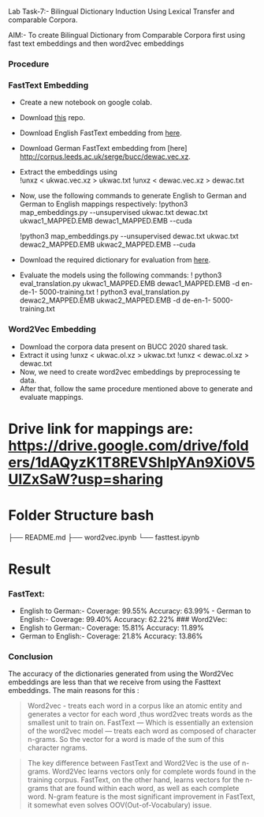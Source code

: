 Lab Task-7:- Bilingual Dictionary Induction Using Lexical Transfer and comparable Corpora. 
 
AIM:- To create Bilingual Dictionary from Comparable Corpora first using fast text embeddings and then word2vec embeddings 
 
### Procedure 
### FastText Embedding 
-	Create a new notebook on google colab. 
-	Download [this](https://github.com/artetxem/vecmap) repo. 
-	Download English FastText embedding from 
[here](http://corpus.leeds.ac.uk/serge/bucc/ukwac.vec.xz). 
-	Download German FastText embedding from [here] http://corpus.leeds.ac.uk/serge/bucc/dewac.vec.xz. 
-	Extract the embeddings using  
 	!unxz < ukwac.vec.xz > ukwac.txt 
 	!unxz < dewac.vec.xz > dewac.txt 
-	Now, use the following commands to generate English to German and German to English mappings respectively: 
 !python3 map_embeddings.py --unsupervised ukwac.txt dewac.txt ukwac1_MAPPED.EMB dewac1_MAPPED.EMB --cuda 
 
    !python3 map_embeddings.py --unsupervised dewac.txt ukwac.txt dewac2_MAPPED.EMB ukwac2_MAPPED.EMB  --cuda 
 
-	Download the required dictionary for evaluation from 
[here](https://comparable.limsi.fr/bucc2020/bucc2020-task.html). 
-	Evaluate the models using the following commands: 
 	! python3 eval_translation.py ukwac1_MAPPED.EMB dewac1_MAPPED.EMB -d en-de-1-
5000-training.txt 
 	! python3 eval_translation.py dewac2_MAPPED.EMB ukwac2_MAPPED.EMB -d de-en-1-
5000-training.txt 
 
### Word2Vec Embedding 
-	Download the corpora data present on BUCC 2020 shared task. 
-	Extract it using 
 	!unxz < ukwac.ol.xz > ukwac.txt 
     	!unxz < dewac.ol.xz > dewac.txt 
-	Now, we need to create word2vec embeddings by preprocessing te data. 
-	After that, follow the same procedure mentioned above to generate and evaluate mappings. 
 

# Drive link for mappings are: https://drive.google.com/drive/folders/1dAQyzK1T8REVShIpYAn9Xi0V5UIZxSaW?usp=sharing
 
# Folder Structure  bash 
├── README.md 
├── word2vec.ipynb 
└── fasttest.ipynb 
 
 
# Result 
### FastText: 
-	English to German:- Coverage: 99.55%  Accuracy: 63.99% - German to English:- Coverage: 99.40%  Accuracy: 62.22% ### Word2Vec: 
-	English to German:- Coverage: 15.81%  Accuracy: 11.89% 
-	German to English:- Coverage: 21.8%  Accuracy: 13.86% 
 
### Conclusion  
The accuracy of the dictionaries generated from using the Word2Vec embeddings are less than that we receive from using the Fasttext embeddings. 
The main reasons for this :  
 
> Word2vec -  treats each word in a corpus like an atomic entity and generates a vector for each word ,thus word2vec treats words as the smallest unit to train on. 
>FastText — Which is essentially an extension of the word2vec model — treats each word as composed of character n-grams. So the vector for a word is made of the sum of this character ngrams. 
 
>The key difference between FastText and Word2Vec is the use of n-grams. 
Word2Vec learns vectors only for complete words found in the training corpus. FastText, on the other hand, learns vectors for the n-grams that are found within each word, as well as each complete word.  N-gram feature is the most significant improvement in FastText, it somewhat even solves OOV(Out-of-Vocabulary) issue. 
